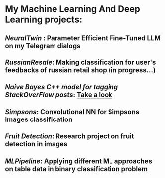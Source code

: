 # My Machine Learning And Deep Learning projects:
## *NeuralTwin* : Parameter Efficient Fine-Tuned LLM on my Telegram dialogs
## *RussianResale*: Making classification for user's feedbacks of russian retail shop (in progress...)
## *Naive Bayes C++ model for tagging StackOverFlow posts*: [Take a look](https://github.com/DKazhekin/DiscreteAnalysis/tree/main/CourseProject/version2)
## *Simpsons*: Convolutional NN for Simpsons images classification
## *Fruit Detection*: Research project on fruit detection in images
## *MLPipeline*: Applying different ML approaches on table data in binary classification problem
